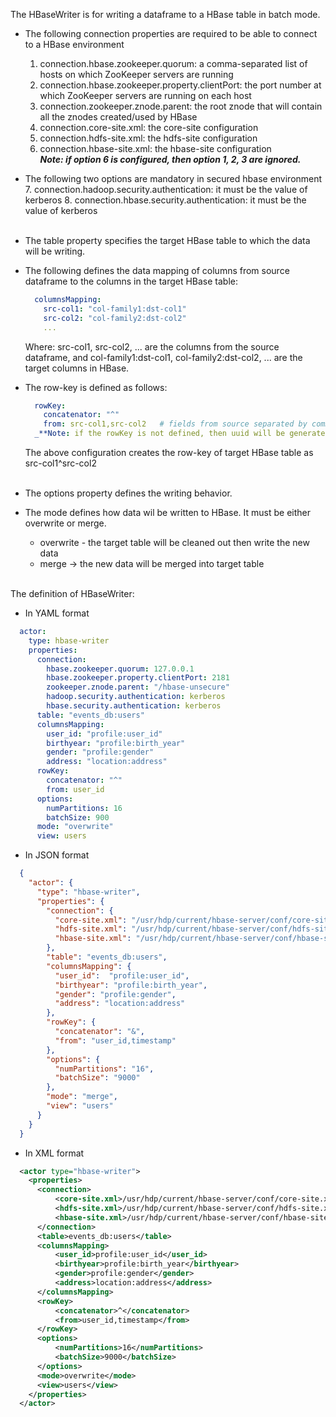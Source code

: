 The HBaseWriter is for writing a dataframe to a HBase table in batch mode.

- The following connection properties are required to be able to connect to a HBase environment
   1. connection.hbase.zookeeper.quorum: a comma-separated list of hosts on which ZooKeeper servers are running
   2. connection.hbase.zookeeper.property.clientPort: the port number at which ZooKeeper servers are running on each host
   3. connection.zookeeper.znode.parent: the root znode that will contain all the znodes created/used by HBase
   4. connection.core-site.xml: the core-site configuration
   5. connection.hdfs-site.xml: the hdfs-site configuration
   6. connection.hbase-site.xml: the hbase-site configuration  
      _**Note: if option 6 is configured, then option 1, 2, 3 are ignored.**_
- The following two options are mandatory in secured hbase environment
   7. connection.hadoop.security.authentication: it must be the value of kerberos
   8. connection.hbase.security.authentication: it must be the value of kerberos  
   <br />
  
- The table property specifies the target HBase table to which the data will be writing.  
- The following defines the data mapping of columns from source dataframe to the columns in the target HBase table:
  ```yaml
    columnsMapping:
      src-col1: "col-family1:dst-col1"     
      src-col2: "col-family2:dst-col2" 
      ...
  ```
  Where: src-col1, src-col2, ... are the columns from the source dataframe, and col-family1:dst-col1, col-family2:dst-col2, ... are the target columns in HBase.
- The row-key is defined as follows:
  ```yaml
    rowKey:
      concatenator: "^"
      from: src-col1,src-col2   # fields from source separated by comma
    _**Note: if the rowKey is not defined, then uuid will be generated.**_
  ```
  The above configuration creates the row-key of target HBase table as src-col1^src-col2  
  <br />  

- The options property defines the writing behavior.
- The mode defines how data wil be written to HBase. It must be either overwrite or merge.
  - overwrite - the target table will be cleaned out then write the new data
  - merge -> the new data will be merged into target table
  <br />

The definition of HBaseWriter:
- In YAML format
```yaml
  actor:
    type: hbase-writer
    properties:
      connection:
        hbase.zookeeper.quorum: 127.0.0.1
        hbase.zookeeper.property.clientPort: 2181
        zookeeper.znode.parent: "/hbase-unsecure"
        hadoop.security.authentication: kerberos
        hbase.security.authentication: kerberos
      table: "events_db:users"
      columnsMapping:
        user_id: "profile:user_id"
        birthyear: "profile:birth_year"
        gender: "profile:gender"
        address: "location:address"
      rowKey:
        concatenator: "^"
        from: user_id
      options:
        numPartitions: 16
        batchSize: 900
      mode: "overwrite"
      view: users
```

- In JSON format
```json
  {
    "actor": {
      "type": "hbase-writer",
      "properties": {
        "connection": {
          "core-site.xml": "/usr/hdp/current/hbase-server/conf/core-site.xml",
          "hdfs-site.xml": "/usr/hdp/current/hbase-server/conf/hdfs-site.xml",
          "hbase-site.xml": "/usr/hdp/current/hbase-server/conf/hbase-site.xml"
        },
        "table": "events_db:users",
        "columnsMapping": {
          "user_id":  "profile:user_id",
          "birthyear": "profile:birth_year",
          "gender": "profile:gender",
          "address": "location:address"
        },
        "rowKey": {
          "concatenator": "&",
          "from": "user_id,timestamp"
        },
        "options": {
          "numPartitions": "16",
          "batchSize": "9000"
        },
        "mode": "merge",
        "view": "users"
      }
    }
  }
```

- In XML format
```xml
  <actor type="hbase-writer">
    <properties>
      <connection>
          <core-site.xml>/usr/hdp/current/hbase-server/conf/core-site.xml</core-site.xml>
          <hdfs-site.xml>/usr/hdp/current/hbase-server/conf/hdfs-site.xml</hdfs-site.xml>
          <hbase-site.xml>/usr/hdp/current/hbase-server/conf/hbase-site.xml</hbase-site.xml>
      </connection>
      <table>events_db:users</table>
      <columnsMapping>
          <user_id>profile:user_id</user_id>
          <birthyear>profile:birth_year</birthyear>
          <gender>profile:gender</gender>
          <address>location:address</address>
      </columnsMapping>
      <rowKey>
          <concatenator>^</concatenator>
          <from>user_id,timestamp</from>
      </rowKey>
      <options>
          <numPartitions>16</numPartitions>
          <batchSize>9000</batchSize>
      </options>
      <mode>overwrite</mode>
      <view>users</view>
    </properties>
  </actor>
```
